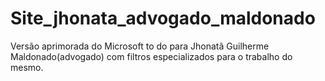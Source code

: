 # Site_jhonata_advogado_maldonado
Versão aprimorada do Microsoft to do para Jhonatã Guilherme Maldonado(advogado) com filtros especializados para o trabalho do mesmo.
